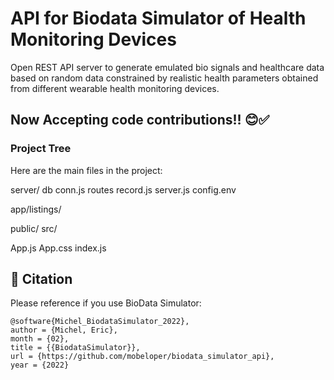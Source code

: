 # API for Biodata Simulator of Health Monitoring Devices
Open REST API server to generate emulated bio signals and healthcare data based on random data constrained by realistic health parameters obtained from different wearable health monitoring devices.

## Now Accepting code contributions!! 😊✅


### Project Tree
Here are the main files in the project:

server/
db
conn.js
routes
record.js
server.js
config.env

app/listings/

public/
src/

App.js
App.css
index.js

## 📖 Citation

Please reference if you use BioData Simulator:

```
@software{Michel_BiodataSimulator_2022},
author = {Michel, Eric},
month = {02},
title = {{BiodataSimulator}},
url = {https://github.com/mobeloper/biodata_simulator_api},
year = {2022}
```
